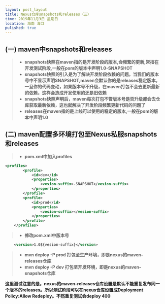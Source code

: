 ```yaml
---
layout: post_layout
title: Nexus仓库snapshots和releases（三）
time: 2019年11月3日 星期日
location: 海南 海口
pulished: true
---
```


## (一) maven中snapshots和releases
> * **snapshots快照在maven指的是开发阶段的版本,会频繁的更新,常指在开发测试阶段,一般在pom的版本中声明<version>1.0-SNAPSHOT</version>**
> * **snapshots快照的引入是为了解决开发阶段依赖的问题。当我们的版本号中不显示声明SNAPSHOT,maven会默认你的是releases稳定版本。一旦你的代码变动，如果版本号不升级，在maven打包不会去更新最新的依赖，这样会造成开发使用的还是旧依赖**
> * **snapshots快照声明后，maven每次打包不管版本号是否升级都会去仓库获取最新依赖，这也就解决了开发阶段频繁更新代码的问题了**
> * **releases在maven指的是上线可以使用的稳定的版本,一般在pom的版本中声明<version>1.0</version>**


## (二) maven配置多环境打包至Nexus私服snapshots和releases

> * **pom.xml中加入profiles**
```xml
<profiles>
        <profile>
            <id>dev</id>
            <properties>
                <vesion-suffix>-SNAPSHOT</vesion-suffix>
            </properties>
        </profile>
        <profile>
            <id>prod</id>
            <properties>
                <vesion-suffix></vesion-suffix>
            </properties>
        </profile>
    </profiles>
```
> * **修改pom.xml中版本号**
```xml
    <version>1.0${vesion-suffix}</version>
```

> * **mvn deploy -P prod 打包至生产环境，即是nexus的maven-releases仓库**
> * **mvn deploy -P dev 打包至开发环境，即是nexus的maven-snapshots仓库**

**这里测试注意的是，nexus的maven-releases仓库设置是默认不能重复发布同一个版本的releases。所以测试阶段可以在nexus仓库设置成Deployment Policy:Allow Redeploy。不然重复测试会deploy 400**






